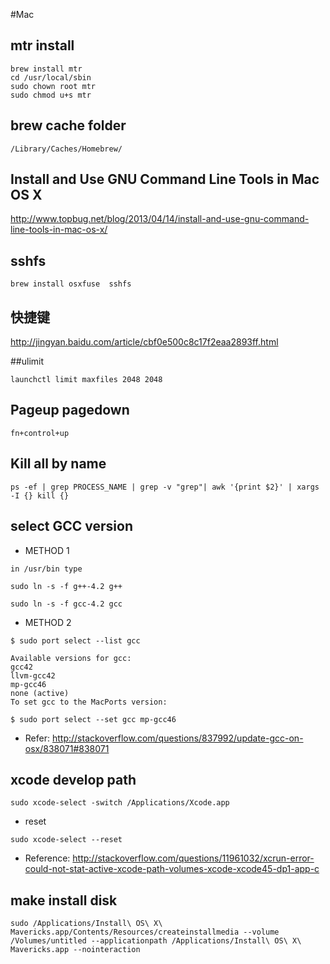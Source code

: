 #Mac

## mtr install

```
brew install mtr
cd /usr/local/sbin
sudo chown root mtr
sudo chmod u+s mtr
```

## brew cache folder

```
/Library/Caches/Homebrew/
```

## Install and Use GNU Command Line Tools in Mac OS X

<http://www.topbug.net/blog/2013/04/14/install-and-use-gnu-command-line-tools-in-mac-os-x/>


## sshfs

```
brew install osxfuse  sshfs

```

## 快捷键

<http://jingyan.baidu.com/article/cbf0e500c8c17f2eaa2893ff.html>


##ulimit

```
launchctl limit maxfiles 2048 2048 
```

## Pageup pagedown

```fn+control+up```

## Kill all by name

```
ps -ef | grep PROCESS_NAME | grep -v "grep"| awk '{print $2}' | xargs -I {} kill {}

```

## select GCC version

* METHOD 1



```
in /usr/bin type

sudo ln -s -f g++-4.2 g++

sudo ln -s -f gcc-4.2 gcc

```

* METHOD 2

```
$ sudo port select --list gcc

Available versions for gcc:
gcc42
llvm-gcc42
mp-gcc46
none (active)
To set gcc to the MacPorts version:

$ sudo port select --set gcc mp-gcc46

```

* Refer: <http://stackoverflow.com/questions/837992/update-gcc-on-osx/838071#838071>

## xcode develop path

```
sudo xcode-select -switch /Applications/Xcode.app
```

* reset 

```
sudo xcode-select --reset

```

* Reference: <http://stackoverflow.com/questions/11961032/xcrun-error-could-not-stat-active-xcode-path-volumes-xcode-xcode45-dp1-app-c>




## make install disk 


```
sudo /Applications/Install\ OS\ X\ Mavericks.app/Contents/Resources/createinstallmedia --volume /Volumes/untitled --applicationpath /Applications/Install\ OS\ X\ Mavericks.app --nointeraction

```
